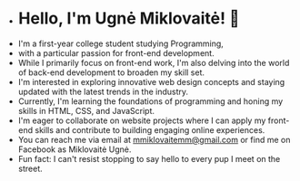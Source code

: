 - # Hello, I'm Ugnė Miklovaitė! 👋
- I'm a first-year college student studying Programming,
- with a particular passion for front-end development.
- While I primarily focus on front-end work, I'm also delving into the world of back-end development to broaden my skill set.
- I'm interested in exploring innovative web design concepts and staying updated with the latest trends in the industry.
- Currently, I'm learning the foundations of programming and honing my skills in HTML, CSS, and JavaScript.
- I'm eager to collaborate on website projects where I can apply my front-end skills and contribute to building engaging online experiences.
- You can reach me via email at mmiklovaitemm@gmail.com or find me on Facebook as Miklovaitė Ugnė.
- Fun fact: I can't resist stopping to say hello to every pup I meet on the street.

<!---
mmiklovaitemm/mmiklovaitemm is a ✨ special ✨ repository because its `README.md` (this file) appears on your GitHub profile.
You can click the Preview link to take a look at your changes.
--->
